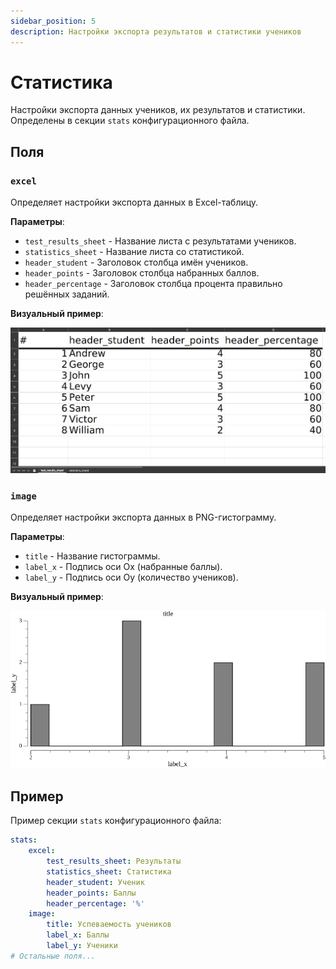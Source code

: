 ```yaml
---
sidebar_position: 5
description: Настройки экспорта результатов и статистики учеников
---
```


# Статистика

Настройки экспорта данных учеников, их результатов и статистики. Определены в секции `stats` конфигурационного файла.

## Поля

### `excel`

Определяет настройки экспорта данных в Excel-таблицу.

**Параметры**:

-   `test_results_sheet` - Название листа с результатами учеников.
-   `statistics_sheet` - Название листа со статистикой.
-   `header_student` - Заголовок столбца имён учеников.
-   `header_points` - Заголовок столбца набранных баллов.
-   `header_percentage` - Заголовок столбца процента правильно решённых заданий.

**Визуальный пример**:

![Пример настройки экспорта в Excel-таблицу](./img/excel-example.png)

### `image`

Определяет настройки экспорта данных в PNG-гистограмму.

**Параметры**:

-   `title` - Название гистограммы.
-   `label_x` - Подпись оси Ox (набранные баллы).
-   `label_y` - Подпись оси Oy (количество учеников).

**Визуальный пример**:

![Пример настройки экспорта в гистограмму](./img/histogram-example.png)

## Пример

Пример секции `stats` конфигурационного файла:

```yaml title='config.yaml'
stats:
    excel:
        test_results_sheet: Результаты
        statistics_sheet: Статистика
        header_student: Ученик
        header_points: Баллы
        header_percentage: '%'
    image:
        title: Успеваемость учеников
        label_x: Баллы
        label_y: Ученики
# Остальные поля...
```
